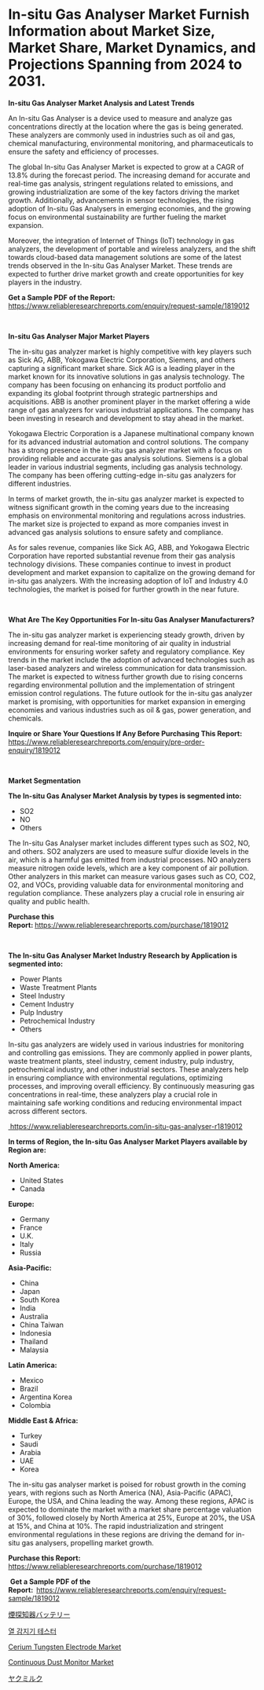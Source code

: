 <p><h1>In-situ Gas Analyser Market Furnish Information about Market Size, Market Share, Market Dynamics, and Projections Spanning from 2024 to 2031.</h1></p><p><strong>In-situ Gas Analyser Market Analysis and Latest Trends</strong></p>
<p><p>An In-situ Gas Analyser is a device used to measure and analyze gas concentrations directly at the location where the gas is being generated. These analyzers are commonly used in industries such as oil and gas, chemical manufacturing, environmental monitoring, and pharmaceuticals to ensure the safety and efficiency of processes.</p><p>The global In-situ Gas Analyser Market is expected to grow at a CAGR of 13.8% during the forecast period. The increasing demand for accurate and real-time gas analysis, stringent regulations related to emissions, and growing industrialization are some of the key factors driving the market growth. Additionally, advancements in sensor technologies, the rising adoption of In-situ Gas Analysers in emerging economies, and the growing focus on environmental sustainability are further fueling the market expansion.</p><p>Moreover, the integration of Internet of Things (IoT) technology in gas analyzers, the development of portable and wireless analyzers, and the shift towards cloud-based data management solutions are some of the latest trends observed in the In-situ Gas Analyser Market. These trends are expected to further drive market growth and create opportunities for key players in the industry.</p></p>
<p><strong>Get a Sample PDF of the Report:&nbsp;</strong> <a href="https://www.reliableresearchreports.com/enquiry/request-sample/1819012">https://www.reliableresearchreports.com/enquiry/request-sample/1819012</a></p>
<p>&nbsp;</p>
<p><strong>In-situ Gas Analyser Major Market Players</strong></p>
<p><p>The in-situ gas analyzer market is highly competitive with key players such as Sick AG, ABB, Yokogawa Electric Corporation, Siemens, and others capturing a significant market share. Sick AG is a leading player in the market known for its innovative solutions in gas analysis technology. The company has been focusing on enhancing its product portfolio and expanding its global footprint through strategic partnerships and acquisitions. ABB is another prominent player in the market offering a wide range of gas analyzers for various industrial applications. The company has been investing in research and development to stay ahead in the market.</p><p>Yokogawa Electric Corporation is a Japanese multinational company known for its advanced industrial automation and control solutions. The company has a strong presence in the in-situ gas analyzer market with a focus on providing reliable and accurate gas analysis solutions. Siemens is a global leader in various industrial segments, including gas analysis technology. The company has been offering cutting-edge in-situ gas analyzers for different industries.</p><p>In terms of market growth, the in-situ gas analyzer market is expected to witness significant growth in the coming years due to the increasing emphasis on environmental monitoring and regulations across industries. The market size is projected to expand as more companies invest in advanced gas analysis solutions to ensure safety and compliance.</p><p>As for sales revenue, companies like Sick AG, ABB, and Yokogawa Electric Corporation have reported substantial revenue from their gas analysis technology divisions. These companies continue to invest in product development and market expansion to capitalize on the growing demand for in-situ gas analyzers. With the increasing adoption of IoT and Industry 4.0 technologies, the market is poised for further growth in the near future.</p></p>
<p>&nbsp;</p>
<p><strong>What Are The Key Opportunities For In-situ Gas Analyser Manufacturers?</strong></p>
<p><p>The in-situ gas analyzer market is experiencing steady growth, driven by increasing demand for real-time monitoring of air quality in industrial environments for ensuring worker safety and regulatory compliance. Key trends in the market include the adoption of advanced technologies such as laser-based analyzers and wireless communication for data transmission. The market is expected to witness further growth due to rising concerns regarding environmental pollution and the implementation of stringent emission control regulations. The future outlook for the in-situ gas analyzer market is promising, with opportunities for market expansion in emerging economies and various industries such as oil & gas, power generation, and chemicals.</p></p>
<p><strong>Inquire or Share Your Questions If Any Before Purchasing This Report:</strong> <a href="https://www.reliableresearchreports.com/enquiry/pre-order-enquiry/1819012">https://www.reliableresearchreports.com/enquiry/pre-order-enquiry/1819012</a></p>
<p>&nbsp;</p>
<p><strong>Market Segmentation</strong></p>
<p><strong>The In-situ Gas Analyser Market Analysis by types is segmented into:</strong></p>
<p><ul><li>SO2</li><li>NO</li><li>Others</li></ul></p>
<p><p>The In-situ Gas Analyser market includes different types such as SO2, NO, and others. SO2 analyzers are used to measure sulfur dioxide levels in the air, which is a harmful gas emitted from industrial processes. NO analyzers measure nitrogen oxide levels, which are a key component of air pollution. Other analyzers in this market can measure various gases such as CO, CO2, O2, and VOCs, providing valuable data for environmental monitoring and regulation compliance. These analyzers play a crucial role in ensuring air quality and public health.</p></p>
<p><strong>Purchase this Report:&nbsp;</strong><a href="https://www.reliableresearchreports.com/purchase/1819012">https://www.reliableresearchreports.com/purchase/1819012</a></p>
<p>&nbsp;</p>
<p><strong>The In-situ Gas Analyser Market Industry Research by Application is segmented into:</strong></p>
<p><ul><li>Power Plants</li><li>Waste Treatment Plants</li><li>Steel Industry</li><li>Cement Industry</li><li>Pulp Industry</li><li>Petrochemical Industry</li><li>Others</li></ul></p>
<p><p>In-situ gas analyzers are widely used in various industries for monitoring and controlling gas emissions. They are commonly applied in power plants, waste treatment plants, steel industry, cement industry, pulp industry, petrochemical industry, and other industrial sectors. These analyzers help in ensuring compliance with environmental regulations, optimizing processes, and improving overall efficiency. By continuously measuring gas concentrations in real-time, these analyzers play a crucial role in maintaining safe working conditions and reducing environmental impact across different sectors.</p></p>
<p><a href="https://www.reliableresearchreports.com/in-situ-gas-analyser-r1819012">&nbsp;https://www.reliableresearchreports.com/in-situ-gas-analyser-r1819012</a></p>
<p><strong>In terms of Region, the In-situ Gas Analyser Market Players available by Region are:</strong></p>
<p>
    <p> <strong> North America: </strong>
        <ul>
            <li>United States</li>
            <li>Canada</li>
        </ul>
        </p> 
    <p> <strong> Europe: </strong>
        <ul>
            <li>Germany</li>
            <li>France</li>
            <li>U.K.</li>
            <li>Italy</li>
            <li>Russia</li>
        </ul>
        </p> 
    <p> <strong> Asia-Pacific: </strong>
        <ul>
            <li>China</li>
            <li>Japan</li>
            <li>South Korea</li>
            <li>India</li>
            <li>Australia</li>
            <li>China Taiwan</li>
            <li>Indonesia</li>
            <li>Thailand</li>
            <li>Malaysia</li>
        </ul>
        </p> 
    <p> <strong> Latin America: </strong>
        <ul>
            <li>Mexico</li>
            <li>Brazil</li>
            <li>Argentina Korea</li>
            <li>Colombia</li>
        </ul>
        </p> 
    <p> <strong> Middle East & Africa: </strong>
        <ul>
            <li>Turkey</li>
            <li>Saudi</li>
            <li>Arabia</li>
            <li>UAE</li>
            <li>Korea</li>
        </ul>
    </p>
    </p>
<p><p>The in-situ gas analyser market is poised for robust growth in the coming years, with regions such as North America (NA), Asia-Pacific (APAC), Europe, the USA, and China leading the way. Among these regions, APAC is expected to dominate the market with a market share percentage valuation of 30%, followed closely by North America at 25%, Europe at 20%, the USA at 15%, and China at 10%. The rapid industrialization and stringent environmental regulations in these regions are driving the demand for in-situ gas analysers, propelling market growth.</p></p>
<p><strong>Purchase this Report: </strong><a href="https://www.reliableresearchreports.com/purchase/1819012">https://www.reliableresearchreports.com/purchase/1819012</a></p>
<p>&nbsp;<strong>Get a Sample PDF of the Report:&nbsp;&nbsp;</strong><a href="https://www.reliableresearchreports.com/enquiry/request-sample/1819012">https://www.reliableresearchreports.com/enquiry/request-sample/1819012</a></p>
<p><strong></strong></p>
<p><p><a href="https://github.com/ksxzwxabcuynh011/Market-Research-Report-List-1/blob/main/875393840796.md">煙探知器バッテリー</a></p><p><a href="https://github.com/TrevorKruvalis5678/Market-Research-Report-List-1/blob/main/132693538188.md">열 감지기 테스터</a></p><p><a href="https://issuu.com/reportprime-2/docs/cerium-tungsten-electrode-market-size-2030.pptx">Cerium Tungsten Electrode Market</a></p><p><a href="https://github.com/elizabethdagraca/Market-Research-Report-List-3/blob/main/continuous-dust-monitor-market.md">Continuous Dust Monitor Market</a></p><p><a href="https://github.com/mcbeesbxa270/Market-Research-Report-List-1/blob/main/506092140797.md">ヤクミルク</a></p></p>